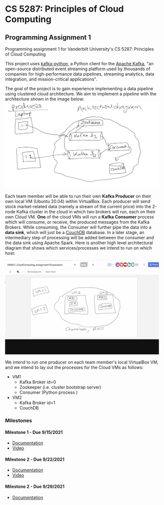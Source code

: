 # CS 5287: Principles of Cloud Computing
## Programming Assignment 1
Programming assignment 1 for Vanderbilt University's CS 5287: Principles of Cloud Computing

This project uses [kafka-python](https://pypi.org/project/kafka-python/), a Python client for the [Apache Kafka](https://kafka.apache.org/), "an open-source distributed event streaming platform used by thousands of companies for high-performance data pipelines, streaming analytics, data integration, and mission-critical applications".

The goal of the project is to gain experience implementing a data pipeline using clustered cloud architecture. We aim to implement a pipeline with the architecture shown in the image below:
![Architectural Diagram of Data Pipeline](img/pipeline.png)

Each team member will be able to run their own **Kafka Producer** on their own local VM (Ubuntu 20.04) within VirtualBox. Each producer will send stock market-related data (namely a stream of the current price) into the 2-node Kafka cluster in the cloud in which two brokers will run, each on their own Cloud VM. **One** of the cloud VMs will run a **Kafka Consumer** process which will consume, or receive, the produced messages from the Kafka Brokers. While consuming, the Consumer will further pipe the data into a **data sink**, which will just be a [CouchDB](https://couchdb.apache.org/) database. In a later stage, an intermediary step of processing will be added between the consumer and the data sink using Apache Spark. Here is another high level architectural diagram that shows which services/processes we intend to run on which host:

![Process Map Architecture](img/processmap.png)

We intend to run one producer on each team member's local VirtualBox VM, and we intend to lay out the processes for the Cloud VMs as follows:

- VM1
  - Kafka Broker id=0
  - Zookeeper (i.e. cluster bootstrap server)
  - Consumer (Python process )
- VM2
  - Kafka Broker id=1
  - CouchDB

### Milestones
#### Milestone 1 - Due 9/15/2021
- [Documentation](milestones/M1README.md)
- [Video](https://www.youtube.com/watch?v=TflXLZmG7cA)
#### Milestone 2 - Due 9/22/2021
- [Documentation](milestones/M2README.md)
- [Video](https://www.youtube.com/watch?v=TflXLZmG7cA)
#### Milestone 2 - Due 9/29/2021
- [Documentation](milestones/M3README.md)